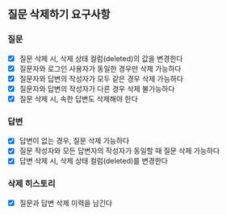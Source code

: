 ## 질문 삭제하기 요구사항

### 질문
- [x] 질문 삭제 시, 삭제 상태 컬럼(deleted)의 값을 변경한다
- [x] 질문자와 로그인 사용자가 동일한 경우만 삭제 가능하다
- [x] 질문자와 답변의 작성자가 모두 같은 경우 삭제 가능하다
- [x] 질문자와 답변의 작성자가 다른 경우 삭제 불가능하다
- [x] 질문 삭제 시, 속한 답변도 삭제해야 한다

### 답변
- [x] 답변이 없는 경우, 질문 삭제 가능하다
- [x] 질문 작성자와 모든 답변자의 작성자가 동일할 때 질문 삭제 가능하다
- [x] 답변 삭제 시, 삭제 상태 컬럼(deleted)를 변경한다

### 삭제 히스토리
- [x] 질문과 답변 삭제 이력을 남긴다